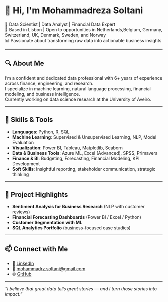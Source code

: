 # 👋 Hi, I'm Mohammadreza Soltani

🎯 Data Scientist | Data Analyst | Financial Data Expert  
📍 Based in Lisbon | Open to opportunities in Netherlands,Belgium, Germany, Switzerland, UK, Denmark, Sweden, and Norway  
📊 Passionate about transforming raw data into actionable business insights  

---

## 🔍 About Me

I’m a confident and dedicated data professional with 6+ years of experience across finance, engineering, and research.  
I specialize in machine learning, natural language processing, financial modeling, and business intelligence.  
Currently working on data science research at the University of Aveiro.

---

## 💼 Skills & Tools

- **Languages**: Python, R, SQL  
- **Machine Learning**: Supervised & Unsupervised Learning, NLP, Model Evaluation  
- **Visualization**: Power BI, Tableau, Matplotlib, Seaborn  
- **Data & Business Tools**: Azure ML, Excel (Advanced), SPSS, Primavera  
- **Finance & BI**: Budgeting, Forecasting, Financial Modeling, KPI Development  
- **Soft Skills**: Insightful reporting, stakeholder communication, strategic thinking  

---

## 📁 Project Highlights 

- **Sentiment Analysis for Business Research** (NLP with customer reviews)  
- **Financial Forecasting Dashboards** (Power BI / Excel / Python)  
- **Customer Segmentation with ML**  
- **SQL Analytics Portfolio** (business-focused case studies)

---

## 📫 Connect with Me

- 💼 [LinkedIn](https://www.linkedin.com/in/mohamad-reza-soltani)  
- 📧 mohammadrz.soltani@gmail.com  
- 🌐 [GitHub](https://github.com/Mohamadreza-Soltaniiii)

---

_“I believe that great data tells great stories — and I turn those stories into impact.”_
